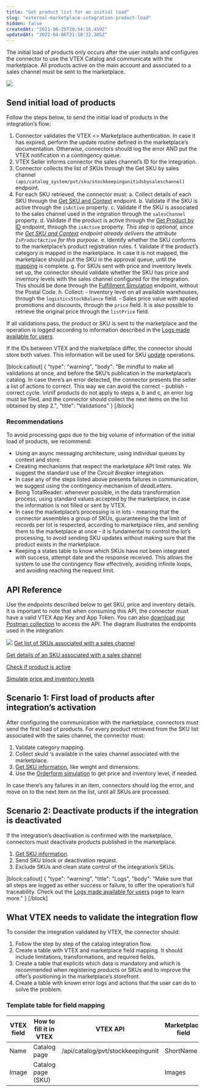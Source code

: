 ```yaml
---
title: "Get product list for an initial load"
slug: "external-marketplace-integration-product-load"
hidden: false
createdAt: "2021-06-25T20:54:16.459Z"
updatedAt: "2022-04-06T21:10:32.305Z"
---
```


The initial load of products only occurs after the user installs and configures the connector to use the VTEX Catalog and communicate with the marketplace. All products active on the main account and associated to a sales channel must be sent to the marketplace.

![](https://cdn.jsdelivr.net/gh/vtexdocs/dev-portal-content@main/images/external-marketplace-integration-product-load-0.jpg)

## Send initial load of products

Follow the steps below, to send the initial load of products in the integration’s flow:

1. Connector validates the VTEX <> Marketplace authentication. In case it has expired, perform the update routine defined in the marketplace’s documentation. Otherwise, connectors should log the error AND put the VTEX notification in a contingency queue.
2. VTEX Seller informs connector the sales channel’s ID for the integration.
3. Connector collects the list of SKUs through the Get SKU by sales channel `(api/catalog_system/pvt/sku/stockkeepingunitidsbysaleschannel)` endpoint.
4. For each SKU retrieved, the connector must:
a. Collect details of each SKU through the [Get SKU and Context](https://developers.vtex.com/vtex-rest-api/reference/catalog-api-get-sku-context) endpoint.
b. Validate if the SKU is active through the `isActive` property.
c. Validate if the SKU is associated to the sales channel used in the intgration through the `salesChannel` property.
d. Validate if the product is active through the [Get Product by ID](https://developers.vtex.com/vtex-rest-api/reference/catalog-api-get-product) endpoint, through the `isActive` property.
*This step is optional, since the [Get SKU and Context](https://developers.vtex.com/vtex-rest-api/reference/catalog-api-get-sku-context) endpoint already delivers the attribute `IsProductActive` for this purpose*.
e. Identify whether the SKU conforms to the marketplace’s product registration rules.
f. Validate if the product’s category is mapped in the marketplace.  In case it is not mapped, the marketplace should put the SKU in the approval queue, until the [mapping](https://developers.vtex.com/vtex-rest-api/reference/send-category-mapping-to-vtex-mapper) is complete.
g. For SKUs sent with price and inventory levels set up, the connector should validate whether the SKU has price and inventory levels with the sales channel configured for the integration. This should be done through the [Fulfillment Simulation](https://developers.vtex.com/vtex-rest-api/reference/fulfillment-simulation) endpoint, without the Postal Code.
h.  Collect:
        - Inventory level on all available warehouses, through the  `logisticsStockBalance` field.
        - Sales price value with applied promotions and discounts, through the `price` field. It is also possible to retrieve the original price through the `listPrice` field.

If all validations pass, the product or SKU is sent to the marketplace and the operation is logged according to information described in the [Logs made available for users](https://developers.vtex.com/vtex-rest-api/docs/external-marketplace-integration-order-logs#log-messages).

If the IDs between VTEX and the marketplace differ, the connector should store both values. This information will be used for SKU [update](https://developers.vtex.com/vtex-rest-api/docs/external-marketplace-integration-product-updates) operations.

[block:callout]
{
  "type": "warning",
  "body": "Be mindful to make all validations at once, and before the SKU’s publication in the marketplace’s catalog. In case there’s an error detected, the connector presents the seller a list of actions to correct. This way we can avoid the correct - publish - correct cycle. \n\nIf products do not apply to steps a, b and c, an error log must be filed, and the connector should collect the next items on the list obtained by step 2.",
  "title": "Validations"
}
[/block]

### Recommendations

To avoid processing gaps due to the big volume of information of the initial load of products, we recommend:

- Using an async messaging architecture, using individual queues by context and store.  
- Creating mechanisms that respect the marketplace API limit rates. We suggest the standard use of the *Circuit Breaker* integration.  
- In case any of the steps listed above presents failures in communication, we suggest using the contingency mechanism of *deadLetters*.
- Being TotalReader: whenever possible, in the data transformation process, using standard values accepted by the marketplace, in case the information is not filled or sent by VTEX.  
- In case the marketplace’s processing is in lots - meaning that the connector assembles a group of SKUs, guaranteeing the the limit of records per lot is respected, according to marketplace riles, and sending them to the marketplace at once - it is fundamental to control the lot’s processing, to avoid sending SKU updates without making sure that the product exists in the marketplace.
- Keeping a states table to know which SKUs have not been integrated with success, attempt date and the response received. This allows the system to use the contingency flow effectively, avoiding infinite loops, and avoiding reaching the request limit.

## API Reference

Use the endpoints described below to get SKU, price and inventory details. It is important to note that when consuming this API, the connector must have a valid VTEX App Key and App Token. You can also [download our Postman collection](https://www.getpostman.com/collections/95a809929905a50e2b7b) to access the API. The diagram illustrates the endpoints used in the integration:

![](https://cdn.jsdelivr.net/gh/vtexdocs/dev-portal-content@main/images/external-marketplace-integration-product-load-1.jpg)
[Get list of SKUs associated with a sales channel](https://developers.vtex.com/vtex-rest-api/reference/get_api-catalog-system-pvt-sku-stockkeepingunitidsbysaleschannel)

[Get details of an SKU associated with a sales channel](https://developers.vtex.com/vtex-rest-api/reference/catalog-api-get-sku)

[Check if product is active](https://developers.vtex.com/vtex-rest-api/reference/productandtradepolicy)

[Simulate price and inventory levels](https://developers.vtex.com/vtex-rest-api/reference/fulfillment-simulation)

## Scenario 1: First load of products after integration’s activation

After configuring the communication with the marketplace, connectors must send the first load of products. For every product retrieved from the SKU list associated with the sales channel, the connector must:

1. Validate category mapping.
2. Collect skuId ‘s available in the sales channel associated with the marketplace.
3. [Get SKU information](https://developers.vtex.com/vtex-rest-api/reference/catalog-api-get-sku), like weight and dimensions.
4. Use the [Orderform simulation](https://developers.vtex.com/vtex-rest-api/reference/fulfillment-simulation) to get price and inventory level, if needed.

In case there’s any failures in an item, connectors should log the error, and move on to the next item on the list, until all SKUs are processed.

## Scenario 2: Deactivate products if the integration is deactivated

If the integration’s deactivation is confirmed with the marketplace, connectors must deactivate products published in the marketplace.

1. [Get SKU information](https://developers.vtex.com/vtex-rest-api/reference/catalog-api-get-sku).
2. Send SKU block or deactivation request.
3. Exclude SKUs and clean state control of the integration’s SKUs.

[block:callout]
{
  "type": "warning",
  "title": "Logs",
  "body": "Make sure that all steps are logged as either success or failure, to offer the operation’s full traceability. Check out the [Logs made available for users](https://developers.vtex.com/vtex-rest-api/docs/external-marketplace-integration-logs) page to learn more."
}
[/block]

## What VTEX needs to validate the integration flow

To consider the integration validated by VTEX, the connector should:

1. Follow the step by step of the catalog integration flow.
2. Create a table with VTEX and marketplace field mapping. It should include limitations, transformations, and required fields.
3. Create a table that explicits which data is mandatory and which is recommended when registering products or SKUs and to improve the offer’s positioning in the marketplace’s storefront.
4. Create a table with known error logs and actions that the user can do to solve the problem.

### Template table for field mapping

| VTEX field | How to fill it in VTEX | VTEX API                          | Marketplace field |
| ---------- | ---------------------- | --------------------------------- | ----------------- |
| Name       | Catalog page           | /api/catalog/pvt/stockkeepingunit | ShortName         |
| Image      | Catalog page (SKU)     |                                   | Images            |
